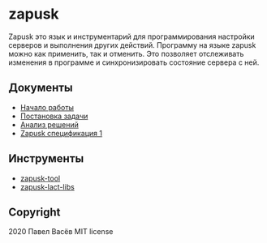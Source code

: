 # zapusk

Zapusk это язык и инструментарий для программирования настройки серверов и выполнения других действий.
Программу на языке zapusk можно как применить, так и отменить.
Это позволяет отслеживать изменения в программе и синхронизировать состояние сервера с ней.

## Документы

* [Начало работы](examples/1-getting-started.zdb)
* [Постановка задачи](1-task.md)
* [Анализ решений](2-look-around.md)
* [Zapusk спецификация 1](spec-1.md)

## Инструменты

* [zapusk-tool](https://github.com/pavelvasev/zapusk-tool)
* [zapusk-lact-libs](https://github.com/pavelvasev/zapusk-lact-libs)

## Copyright
2020 Павел Васёв
MIT license
